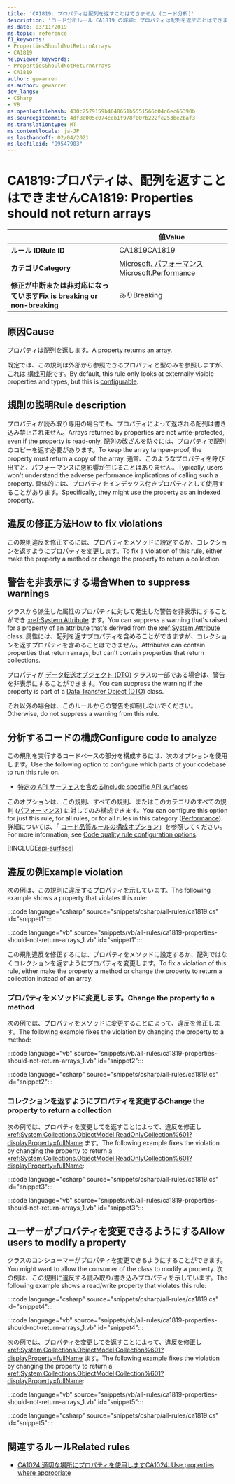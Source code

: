 ```yaml
---
title: 'CA1819: プロパティは配列を返すことはできません (コード分析)'
description: 'コード分析ルール CA1819 の詳細: プロパティは配列を返すことはできません'
ms.date: 03/11/2019
ms.topic: reference
f1_keywords:
- PropertiesShouldNotReturnArrays
- CA1819
helpviewer_keywords:
- PropertiesShouldNotReturnArrays
- CA1819
author: gewarren
ms.author: gewarren
dev_langs:
- CSharp
- VB
ms.openlocfilehash: 430c2579159b4648651b5551566b04d6ec65390b
ms.sourcegitcommit: 4df8e005c074ceb1f978f007b222fe253be2baf3
ms.translationtype: MT
ms.contentlocale: ja-JP
ms.lasthandoff: 02/04/2021
ms.locfileid: "99547903"
---
```

# <a name="ca1819-properties-should-not-return-arrays"></a><span data-ttu-id="f3bf9-103">CA1819:プロパティは、配列を返すことはできません</span><span class="sxs-lookup"><span data-stu-id="f3bf9-103">CA1819: Properties should not return arrays</span></span>

| | <span data-ttu-id="f3bf9-104">値</span><span class="sxs-lookup"><span data-stu-id="f3bf9-104">Value</span></span> |
|-|-|
| <span data-ttu-id="f3bf9-105">**ルール ID**</span><span class="sxs-lookup"><span data-stu-id="f3bf9-105">**Rule ID**</span></span> |<span data-ttu-id="f3bf9-106">CA1819</span><span class="sxs-lookup"><span data-stu-id="f3bf9-106">CA1819</span></span>|
| <span data-ttu-id="f3bf9-107">**カテゴリ**</span><span class="sxs-lookup"><span data-stu-id="f3bf9-107">**Category**</span></span> |[<span data-ttu-id="f3bf9-108">Microsoft. パフォーマンス</span><span class="sxs-lookup"><span data-stu-id="f3bf9-108">Microsoft.Performance</span></span>](performance-warnings.md)|
| <span data-ttu-id="f3bf9-109">**修正が中断または非対応になっています**</span><span class="sxs-lookup"><span data-stu-id="f3bf9-109">**Fix is breaking or non-breaking**</span></span> |<span data-ttu-id="f3bf9-110">あり</span><span class="sxs-lookup"><span data-stu-id="f3bf9-110">Breaking</span></span>|

## <a name="cause"></a><span data-ttu-id="f3bf9-111">原因</span><span class="sxs-lookup"><span data-stu-id="f3bf9-111">Cause</span></span>

<span data-ttu-id="f3bf9-112">プロパティは配列を返します。</span><span class="sxs-lookup"><span data-stu-id="f3bf9-112">A property returns an array.</span></span>

<span data-ttu-id="f3bf9-113">既定では、この規則は外部から参照できるプロパティと型のみを参照しますが、これは [構成可能](#configure-code-to-analyze)です。</span><span class="sxs-lookup"><span data-stu-id="f3bf9-113">By default, this rule only looks at externally visible properties and types, but this is [configurable](#configure-code-to-analyze).</span></span>

## <a name="rule-description"></a><span data-ttu-id="f3bf9-114">規則の説明</span><span class="sxs-lookup"><span data-stu-id="f3bf9-114">Rule description</span></span>

<span data-ttu-id="f3bf9-115">プロパティが読み取り専用の場合でも、プロパティによって返される配列は書き込み禁止されません。</span><span class="sxs-lookup"><span data-stu-id="f3bf9-115">Arrays returned by properties are not write-protected, even if the property is read-only.</span></span> <span data-ttu-id="f3bf9-116">配列の改ざんを防ぐには、プロパティで配列のコピーを返す必要があります。</span><span class="sxs-lookup"><span data-stu-id="f3bf9-116">To keep the array tamper-proof, the property must return a copy of the array.</span></span> <span data-ttu-id="f3bf9-117">通常、このようなプロパティを呼び出すと、パフォーマンスに悪影響が生じることはありません。</span><span class="sxs-lookup"><span data-stu-id="f3bf9-117">Typically, users won't understand the adverse performance implications of calling such a property.</span></span> <span data-ttu-id="f3bf9-118">具体的には、プロパティをインデックス付きプロパティとして使用することがあります。</span><span class="sxs-lookup"><span data-stu-id="f3bf9-118">Specifically, they might use the property as an indexed property.</span></span>

## <a name="how-to-fix-violations"></a><span data-ttu-id="f3bf9-119">違反の修正方法</span><span class="sxs-lookup"><span data-stu-id="f3bf9-119">How to fix violations</span></span>

<span data-ttu-id="f3bf9-120">この規則違反を修正するには、プロパティをメソッドに設定するか、コレクションを返すようにプロパティを変更します。</span><span class="sxs-lookup"><span data-stu-id="f3bf9-120">To fix a violation of this rule, either make the property a method or change the property to return a collection.</span></span>

## <a name="when-to-suppress-warnings"></a><span data-ttu-id="f3bf9-121">警告を非表示にする場合</span><span class="sxs-lookup"><span data-stu-id="f3bf9-121">When to suppress warnings</span></span>

<span data-ttu-id="f3bf9-122">クラスから派生した属性のプロパティに対して発生した警告を非表示にすることができ <xref:System.Attribute> ます。</span><span class="sxs-lookup"><span data-stu-id="f3bf9-122">You can suppress a warning that's raised for a property of an attribute that's derived from the <xref:System.Attribute> class.</span></span> <span data-ttu-id="f3bf9-123">属性には、配列を返すプロパティを含めることができますが、コレクションを返すプロパティを含めることはできません。</span><span class="sxs-lookup"><span data-stu-id="f3bf9-123">Attributes can contain properties that return arrays, but can't contain properties that return collections.</span></span>

<span data-ttu-id="f3bf9-124">プロパティが [データ転送オブジェクト (DTO)](/previous-versions/msp-n-p/ff649585(v=pandp.10)) クラスの一部である場合は、警告を非表示にすることができます。</span><span class="sxs-lookup"><span data-stu-id="f3bf9-124">You can suppress the warning if the property is part of a [Data Transfer Object (DTO)](/previous-versions/msp-n-p/ff649585(v=pandp.10)) class.</span></span>

<span data-ttu-id="f3bf9-125">それ以外の場合は、このルールからの警告を抑制しないでください。</span><span class="sxs-lookup"><span data-stu-id="f3bf9-125">Otherwise, do not suppress a warning from this rule.</span></span>

## <a name="configure-code-to-analyze"></a><span data-ttu-id="f3bf9-126">分析するコードの構成</span><span class="sxs-lookup"><span data-stu-id="f3bf9-126">Configure code to analyze</span></span>

<span data-ttu-id="f3bf9-127">この規則を実行するコードベースの部分を構成するには、次のオプションを使用します。</span><span class="sxs-lookup"><span data-stu-id="f3bf9-127">Use the following option to configure which parts of your codebase to run this rule on.</span></span>

- [<span data-ttu-id="f3bf9-128">特定の API サーフェスを含める</span><span class="sxs-lookup"><span data-stu-id="f3bf9-128">Include specific API surfaces</span></span>](#include-specific-api-surfaces)

<span data-ttu-id="f3bf9-129">このオプションは、この規則、すべての規則、またはこのカテゴリのすべての規則 ([パフォーマンス](performance-warnings.md)) に対してのみ構成できます。</span><span class="sxs-lookup"><span data-stu-id="f3bf9-129">You can configure this option for just this rule, for all rules, or for all rules in this category ([Performance](performance-warnings.md)).</span></span> <span data-ttu-id="f3bf9-130">詳細については、「 [コード品質ルールの構成オプション](../code-quality-rule-options.md)」を参照してください。</span><span class="sxs-lookup"><span data-stu-id="f3bf9-130">For more information, see [Code quality rule configuration options](../code-quality-rule-options.md).</span></span>

[!INCLUDE[api-surface](~/includes/code-analysis/api-surface.md)]

## <a name="example-violation"></a><span data-ttu-id="f3bf9-131">違反の例</span><span class="sxs-lookup"><span data-stu-id="f3bf9-131">Example violation</span></span>

<span data-ttu-id="f3bf9-132">次の例は、この規則に違反するプロパティを示しています。</span><span class="sxs-lookup"><span data-stu-id="f3bf9-132">The following example shows a property that violates this rule:</span></span>

:::code language="csharp" source="snippets/csharp/all-rules/ca1819.cs" id="snippet1":::

:::code language="vb" source="snippets/vb/all-rules/ca1819-properties-should-not-return-arrays_1.vb" id="snippet1":::

<span data-ttu-id="f3bf9-133">この規則違反を修正するには、プロパティをメソッドに設定するか、配列ではなくコレクションを返すようにプロパティを変更します。</span><span class="sxs-lookup"><span data-stu-id="f3bf9-133">To fix a violation of this rule, either make the property a method or change the property to return a collection instead of an array.</span></span>

### <a name="change-the-property-to-a-method"></a><span data-ttu-id="f3bf9-134">プロパティをメソッドに変更します。</span><span class="sxs-lookup"><span data-stu-id="f3bf9-134">Change the property to a method</span></span>

<span data-ttu-id="f3bf9-135">次の例では、プロパティをメソッドに変更することによって、違反を修正します。</span><span class="sxs-lookup"><span data-stu-id="f3bf9-135">The following example fixes the violation by changing the property to a method:</span></span>

:::code language="vb" source="snippets/vb/all-rules/ca1819-properties-should-not-return-arrays_1.vb" id="snippet2":::

:::code language="csharp" source="snippets/csharp/all-rules/ca1819.cs" id="snippet2":::

### <a name="change-the-property-to-return-a-collection"></a><span data-ttu-id="f3bf9-136">コレクションを返すようにプロパティを変更する</span><span class="sxs-lookup"><span data-stu-id="f3bf9-136">Change the property to return a collection</span></span>

<span data-ttu-id="f3bf9-137">次の例では、プロパティを変更してを返すことによって、違反を修正し <xref:System.Collections.ObjectModel.ReadOnlyCollection%601?displayProperty=fullName> ます。</span><span class="sxs-lookup"><span data-stu-id="f3bf9-137">The following example fixes the violation by changing the property to return a <xref:System.Collections.ObjectModel.ReadOnlyCollection%601?displayProperty=fullName>:</span></span>

:::code language="csharp" source="snippets/csharp/all-rules/ca1819.cs" id="snippet3":::

:::code language="vb" source="snippets/vb/all-rules/ca1819-properties-should-not-return-arrays_1.vb" id="snippet3":::

## <a name="allow-users-to-modify-a-property"></a><span data-ttu-id="f3bf9-138">ユーザーがプロパティを変更できるようにする</span><span class="sxs-lookup"><span data-stu-id="f3bf9-138">Allow users to modify a property</span></span>

<span data-ttu-id="f3bf9-139">クラスのコンシューマーがプロパティを変更できるようにすることができます。</span><span class="sxs-lookup"><span data-stu-id="f3bf9-139">You might want to allow the consumer of the class to modify a property.</span></span> <span data-ttu-id="f3bf9-140">次の例は、この規則に違反する読み取り/書き込みプロパティを示しています。</span><span class="sxs-lookup"><span data-stu-id="f3bf9-140">The following example shows a read/write property that violates this rule:</span></span>

:::code language="csharp" source="snippets/csharp/all-rules/ca1819.cs" id="snippet4":::

:::code language="vb" source="snippets/vb/all-rules/ca1819-properties-should-not-return-arrays_1.vb" id="snippet4":::

<span data-ttu-id="f3bf9-141">次の例では、プロパティを変更してを返すことによって、違反を修正し <xref:System.Collections.ObjectModel.Collection%601?displayProperty=fullName> ます。</span><span class="sxs-lookup"><span data-stu-id="f3bf9-141">The following example fixes the violation by changing the property to return a <xref:System.Collections.ObjectModel.Collection%601?displayProperty=fullName>:</span></span>

:::code language="vb" source="snippets/vb/all-rules/ca1819-properties-should-not-return-arrays_1.vb" id="snippet5":::

:::code language="csharp" source="snippets/csharp/all-rules/ca1819.cs" id="snippet5":::

## <a name="related-rules"></a><span data-ttu-id="f3bf9-142">関連するルール</span><span class="sxs-lookup"><span data-stu-id="f3bf9-142">Related rules</span></span>

- [<span data-ttu-id="f3bf9-143">CA1024:適切な場所にプロパティを使用します</span><span class="sxs-lookup"><span data-stu-id="f3bf9-143">CA1024: Use properties where appropriate</span></span>](ca1024.md)
